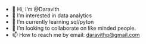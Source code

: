 - 👋 Hi, I’m @Daravith
- 👀 I’m interested in data analytics
- 🌱 I’m currently learning sql/pyton
- 💞️ I’m looking to collaborate on like minded people.
- 📫 How to reach me by email: daravithp@gmail.com

<!---
Daravith/Daravith is a ✨ special ✨ repository because its `README.md` (this file) appears on your GitHub profile.
You can click the Preview link to take a look at your changes.
--->
